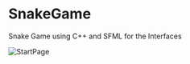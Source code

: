 # SnakeGame
Snake Game using C++ and SFML for the Interfaces


![StartPage](https://github.com/abdessamadbakkar/SnakeGame/assets/95962118/2ed488a2-6ecb-4018-9717-a21ef1a8b7c7)
